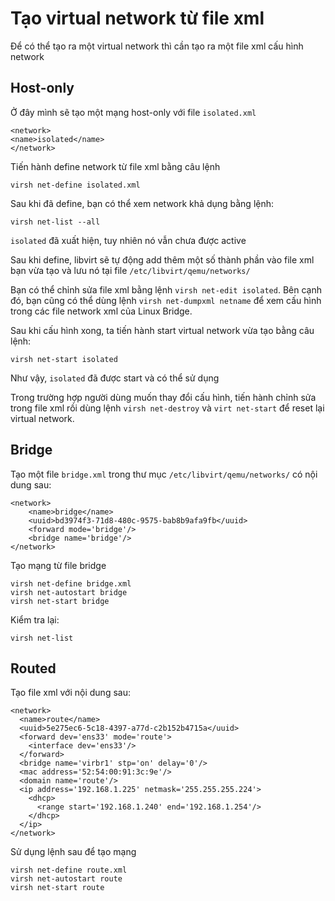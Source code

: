 # Tạo virtual network từ file xml

Để có thể tạo ra một virtual network thì cần tạo ra một file xml cấu hình network

## Host-only

Ở đây mình sẽ tạo một mạng host-only với file `isolated.xml`

```
<network>
<name>isolated</name>
</network>
```

Tiến hành define network từ file xml bằng câu lệnh

`virsh net-define isolated.xml` 

Sau khi đã define, bạn có thể xem network khả dụng bằng lệnh:

`virsh net-list --all`

`isolated` đã xuất hiện, tuy nhiên nó vẫn chưa được active

Sau khi define, libvirt sẽ tự động add thêm một số thành phần vào file xml bạn vừa tạo và lưu nó tại file `/etc/libvirt/qemu/networks/`

Bạn có thể chỉnh sửa file xml bằng lệnh `virsh net-edit isolated`. Bên cạnh đó, bạn cũng có thể dùng lệnh `virsh net-dumpxml netname` để xem cấu hình trong các file network xml của Linux Bridge.

Sau khi cấu hình xong, ta tiến hành start virtual network vừa tạo bằng câu lệnh:

`virsh net-start isolated`

Như vậy, `isolated` đã được start và có thể sử dụng 

Trong trường hợp người dùng muốn thay đổi cấu hình, tiến hành chỉnh sửa trong file xml rồi dùng lệnh `virsh net-destroy` và `virt net-start` để reset lại virtual network.

## Bridge 

Tạo một file `bridge.xml` trong thư mục `/etc/libvirt/qemu/networks/` có nội dung sau:

```
<network>
	<name>bridge</name>
	<uuid>bd3974f3-71d8-480c-9575-bab8b9afa9fb</uuid>
	<forward mode='bridge'/>
	<bridge name='bridge'/>
</network>
```

Tạo mạng từ file bridge 

```
virsh net-define bridge.xml
virsh net-autostart bridge 
virsh net-start bridge 
```

Kiểm tra lại:

`virsh net-list`

## Routed 

Tạo file xml với nội dung sau:

```
<network>
  <name>route</name>
  <uuid>5e275ec6-5c18-4397-a77d-c2b152b4715a</uuid>
  <forward dev='ens33' mode='route'>
    <interface dev='ens33'/>
  </forward>
  <bridge name='virbr1' stp='on' delay='0'/>
  <mac address='52:54:00:91:3c:9e'/>
  <domain name='route'/>
  <ip address='192.168.1.225' netmask='255.255.255.224'>
    <dhcp>
      <range start='192.168.1.240' end='192.168.1.254'/>
    </dhcp>
  </ip>
</network>
```

Sử dụng lệnh sau để tạo mạng

```
virsh net-define route.xml 
virsh net-autostart route 
virsh net-start route 
```